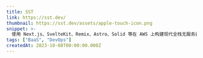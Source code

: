 ```yaml
---
title: SST
link: https://sst.dev/
thumbnail: https://sst.dev/assets/apple-touch-icon.png
snippet: >-
  使用 Next.js、SvelteKit、Remix、Astro、Solid 等在 AWS 上构建现代全栈无服务器应用。
tags: ["BaaS", "DevOps"]
createdAt: 2023-10-08T00:00:00.000Z
---
```


